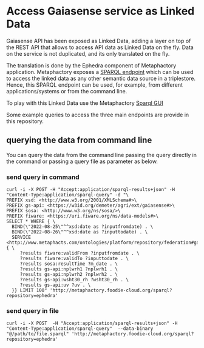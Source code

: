 # Access Gaiasense service as Linked Data

Gaiasense API has been exposed as Linked Data, adding a layer on top of the REST API that allows to access API data as Linked Data on the fly. Data on the service is not duplicated, and its only translated on the fly. 

The translation is done by the Ephedra component of Metaphactory application. Metaphactory exposes a [SPARQL endpoint]((http://metaphactory.foodie-cloud.org/sparql)) which can be used to access the linked data as any other semantic data source in a triplestore. Hence, this SPARQL endpoint can be used, for example, from different applications/systems or from the command line.

To play with this Linked Data use the Metaphactory [Sparql GUI](http://metaphactory.foodie-cloud.org/sparql) 

Some example queries to access the three main endpoints are provide in this repository.

## querying the data from command line

You can query the data from the command line passing the query directly in the command or passing a query file as parameter as below.

### send query in command

```
curl -i -X POST -H "Accept:application/sparql-results+json" -H "Content-Type:application/sparql-query" -d "\
PREFIX xsd: <http://www.w3.org/2001/XMLSchema#>\
PREFIX gs-api: <https://w3id.org/demeter/agri/ext/gaiasense#>\
PREFIX sosa: <http://www.w3.org/ns/sosa/>\
PREFIX fiware: <https://uri.fiware.org/ns/data-models#>\
SELECT * WHERE { \
  BIND(\"2022-08-25\"^^xsd:date as ?inputfromdate) . \
  BIND(\"2022-08-26\"^^xsd:date as ?inputtodate) . \
  SERVICE <http://www.metaphacts.com/ontologies/platform/repository/federation#gaiasenseMeasurements> { \
     ?results fiware:validFrom ?inputfromdate . \
     ?results fiware:validTo ?inputtodate . \
     ?results sosa:resultTime ?m_date . \
     ?results gs-api:nplwrh1 ?nplwrh1 . \
     ?results gs-api:nplwrh2 ?nplwrh2 . \
     ?results gs-api:wsht30_rh ?wsht30_rh . \
     ?results gs-api:uv ?uv . \
  }} LIMIT 100" 'http://metaphactory.foodie-cloud.org/sparql?repository=ephedra'
```

### send query in file

```
curl -i -X POST  -H "Accept:application/sparql-results+json" -H "Content-Type:application/sparql-query"  --data-binary "@/path/to/file.sparql" 'http://metaphactory.foodie-cloud.org/sparql?repository=ephedra'
```
